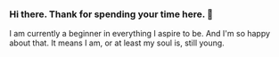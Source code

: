 ### Hi there. Thank for spending your time here. 👋

I am currently a beginner in everything I aspire to be. 
And I'm so happy about that. It means I am, or at least my soul is, still young.
<!--
**quangtrieuphong/quangtrieuphong** is a ✨ _special_ ✨ repository because its `README.md` (this file) appears on your GitHub profile.

Here are some ideas to get you started:
I am Quang Phong.
- 🔭 I’m currently working on ... (projects that deal with ...)
- 🌱 I’m currently learning ... (...)
- 👯 I’m looking to collaborate on ... (social projects that tackle ...)
- 🤔 I’m looking for help with ...
- 💬 Ask me about ...
- 📫 How to reach me: ... (You can reach me on social media at Medium and Linkedin)
- 😄 Pronouns: ...
- ⚡ Fun fact: ...
-->
